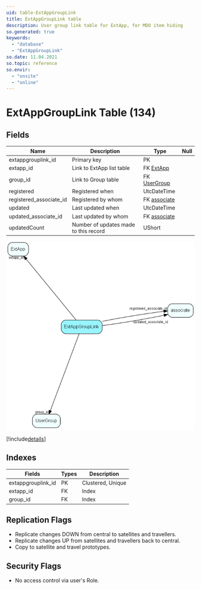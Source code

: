 ```yaml
---
uid: table-ExtAppGroupLink
title: ExtAppGroupLink table
description: User group link table for ExtApp, for MDO item hiding
so.generated: true
keywords:
  - "database"
  - "ExtAppGroupLink"
so.date: 11.04.2021
so.topic: reference
so.envir:
  - "onsite"
  - "online"
---
```


# ExtAppGroupLink Table (134)

## Fields

| Name | Description | Type | Null |
|------|-------------|------|:----:|
|extappgrouplink\_id|Primary key|PK| |
|extapp\_id|Link to ExtApp list table|FK [ExtApp](extapp.md)| |
|group\_id|Link to Group table|FK [UserGroup](usergroup.md)| |
|registered|Registered when|UtcDateTime| |
|registered\_associate\_id|Registered by whom|FK [associate](associate.md)| |
|updated|Last updated when|UtcDateTime| |
|updated\_associate\_id|Last updated by whom|FK [associate](associate.md)| |
|updatedCount|Number of updates made to this record|UShort| |


![ExtAppGroupLink table relationship diagram](./media/ExtAppGroupLink.png)

[!include[details](./includes/extappgrouplink.md)]

## Indexes

| Fields | Types | Description |
|--------|-------|-------------|
|extappgrouplink\_id |PK |Clustered, Unique |
|extapp\_id |FK |Index |
|group\_id |FK |Index |

## Replication Flags

* Replicate changes DOWN from central to satellites and travellers.
* Replicate changes UP from satellites and travellers back to central.
* Copy to satellite and travel prototypes.

## Security Flags

* No access control via user's Role.


